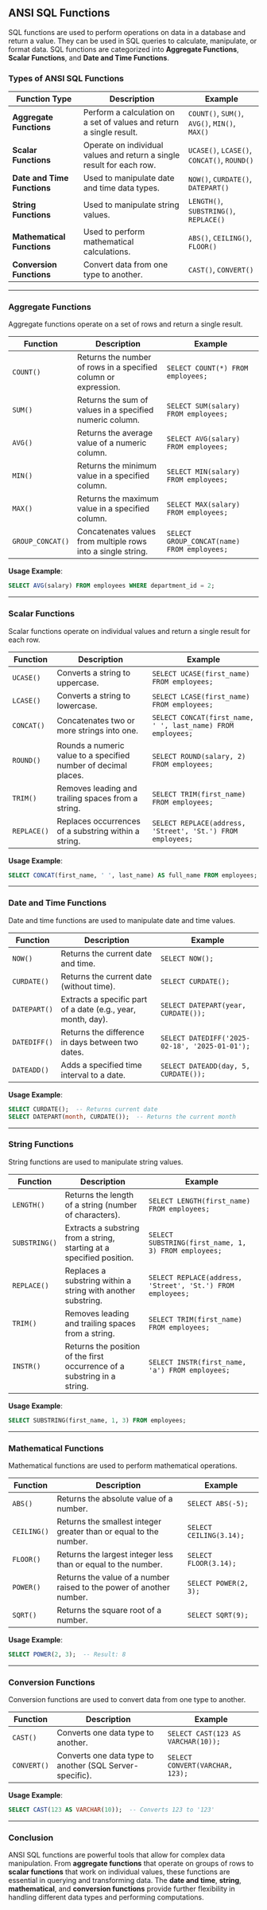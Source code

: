 ## ANSI SQL Functions

SQL functions are used to perform operations on data in a database and return a value. They can be used in SQL queries to calculate, manipulate, or format data. SQL functions are categorized into **Aggregate Functions**, **Scalar Functions**, and **Date and Time Functions**.

### Types of ANSI SQL Functions

| **Function Type**            | **Description**                                                                                           | **Example**                                                       |  
|------------------------------|-----------------------------------------------------------------------------------------------------------|-------------------------------------------------------------------|  
| **Aggregate Functions**       | Perform a calculation on a set of values and return a single result.                                      | `COUNT()`, `SUM()`, `AVG()`, `MIN()`, `MAX()`                     |  
| **Scalar Functions**          | Operate on individual values and return a single result for each row.                                     | `UCASE()`, `LCASE()`, `CONCAT()`, `ROUND()`                       |  
| **Date and Time Functions**   | Used to manipulate date and time data types.                                                              | `NOW()`, `CURDATE()`, `DATEPART()`                               |  
| **String Functions**          | Used to manipulate string values.                                                                          | `LENGTH()`, `SUBSTRING()`, `REPLACE()`                            |  
| **Mathematical Functions**    | Used to perform mathematical calculations.                                                                 | `ABS()`, `CEILING()`, `FLOOR()`                                   |  
| **Conversion Functions**      | Convert data from one type to another.                                                                     | `CAST()`, `CONVERT()`                                             |  

---

### **Aggregate Functions**

Aggregate functions operate on a set of rows and return a single result.

| **Function**        | **Description**                                                    | **Example**                                                       |  
|---------------------|--------------------------------------------------------------------|-------------------------------------------------------------------|  
| `COUNT()`           | Returns the number of rows in a specified column or expression.     | `SELECT COUNT(*) FROM employees;`                                 |  
| `SUM()`             | Returns the sum of values in a specified numeric column.            | `SELECT SUM(salary) FROM employees;`                              |  
| `AVG()`             | Returns the average value of a numeric column.                      | `SELECT AVG(salary) FROM employees;`                              |  
| `MIN()`             | Returns the minimum value in a specified column.                    | `SELECT MIN(salary) FROM employees;`                              |  
| `MAX()`             | Returns the maximum value in a specified column.                    | `SELECT MAX(salary) FROM employees;`                              |  
| `GROUP_CONCAT()`     | Concatenates values from multiple rows into a single string.        | `SELECT GROUP_CONCAT(name) FROM employees;`                        |  

**Usage Example**:  
```sql
SELECT AVG(salary) FROM employees WHERE department_id = 2;
```

---

### **Scalar Functions**

Scalar functions operate on individual values and return a single result for each row.

| **Function**        | **Description**                                                    | **Example**                                                       |  
|---------------------|--------------------------------------------------------------------|-------------------------------------------------------------------|  
| `UCASE()`           | Converts a string to uppercase.                                    | `SELECT UCASE(first_name) FROM employees;`                        |  
| `LCASE()`           | Converts a string to lowercase.                                    | `SELECT LCASE(first_name) FROM employees;`                        |  
| `CONCAT()`          | Concatenates two or more strings into one.                          | `SELECT CONCAT(first_name, ' ', last_name) FROM employees;`       |  
| `ROUND()`           | Rounds a numeric value to a specified number of decimal places.    | `SELECT ROUND(salary, 2) FROM employees;`                         |  
| `TRIM()`            | Removes leading and trailing spaces from a string.                  | `SELECT TRIM(first_name) FROM employees;`                         |  
| `REPLACE()`         | Replaces occurrences of a substring within a string.               | `SELECT REPLACE(address, 'Street', 'St.') FROM employees;`        |  

**Usage Example**:  
```sql
SELECT CONCAT(first_name, ' ', last_name) AS full_name FROM employees;
```

---

### **Date and Time Functions**

Date and time functions are used to manipulate date and time values.

| **Function**        | **Description**                                                    | **Example**                                                       |  
|---------------------|--------------------------------------------------------------------|-------------------------------------------------------------------|  
| `NOW()`             | Returns the current date and time.                                 | `SELECT NOW();`                                                   |  
| `CURDATE()`         | Returns the current date (without time).                           | `SELECT CURDATE();`                                               |  
| `DATEPART()`        | Extracts a specific part of a date (e.g., year, month, day).       | `SELECT DATEPART(year, CURDATE());`                               |  
| `DATEDIFF()`        | Returns the difference in days between two dates.                  | `SELECT DATEDIFF('2025-02-18', '2025-01-01');`                    |  
| `DATEADD()`         | Adds a specified time interval to a date.                           | `SELECT DATEADD(day, 5, CURDATE());`                              |  

**Usage Example**:  
```sql
SELECT CURDATE();  -- Returns current date
SELECT DATEPART(month, CURDATE());  -- Returns the current month
```

---

### **String Functions**

String functions are used to manipulate string values.

| **Function**        | **Description**                                                    | **Example**                                                       |  
|---------------------|--------------------------------------------------------------------|-------------------------------------------------------------------|  
| `LENGTH()`          | Returns the length of a string (number of characters).             | `SELECT LENGTH(first_name) FROM employees;`                       |  
| `SUBSTRING()`       | Extracts a substring from a string, starting at a specified position. | `SELECT SUBSTRING(first_name, 1, 3) FROM employees;`              |  
| `REPLACE()`         | Replaces a substring within a string with another substring.       | `SELECT REPLACE(address, 'Street', 'St.') FROM employees;`        |  
| `TRIM()`            | Removes leading and trailing spaces from a string.                  | `SELECT TRIM(first_name) FROM employees;`                         |  
| `INSTR()`           | Returns the position of the first occurrence of a substring in a string. | `SELECT INSTR(first_name, 'a') FROM employees;`                  |  

**Usage Example**:  
```sql
SELECT SUBSTRING(first_name, 1, 3) FROM employees;
```

---

### **Mathematical Functions**

Mathematical functions are used to perform mathematical operations.

| **Function**        | **Description**                                                    | **Example**                                                       |  
|---------------------|--------------------------------------------------------------------|-------------------------------------------------------------------|  
| `ABS()`             | Returns the absolute value of a number.                            | `SELECT ABS(-5);`                                                 |  
| `CEILING()`         | Returns the smallest integer greater than or equal to the number.  | `SELECT CEILING(3.14);`                                           |  
| `FLOOR()`           | Returns the largest integer less than or equal to the number.      | `SELECT FLOOR(3.14);`                                             |  
| `POWER()`           | Returns the value of a number raised to the power of another number. | `SELECT POWER(2, 3);`                                           |  
| `SQRT()`            | Returns the square root of a number.                               | `SELECT SQRT(9);`                                                |  

**Usage Example**:  
```sql
SELECT POWER(2, 3);  -- Result: 8
```

---

### **Conversion Functions**

Conversion functions are used to convert data from one type to another.

| **Function**        | **Description**                                                    | **Example**                                                       |  
|---------------------|--------------------------------------------------------------------|-------------------------------------------------------------------|  
| `CAST()`            | Converts one data type to another.                                | `SELECT CAST(123 AS VARCHAR(10));`                                |  
| `CONVERT()`         | Converts one data type to another (SQL Server-specific).           | `SELECT CONVERT(VARCHAR, 123);`                                   |  

**Usage Example**:  
```sql
SELECT CAST(123 AS VARCHAR(10));  -- Converts 123 to '123'
```

---

### Conclusion

ANSI SQL functions are powerful tools that allow for complex data manipulation. From **aggregate functions** that operate on groups of rows to **scalar functions** that work on individual values, these functions are essential in querying and transforming data. The **date and time**, **string**, **mathematical**, and **conversion functions** provide further flexibility in handling different data types and performing computations.
